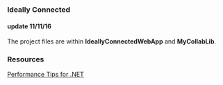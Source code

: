 ### Ideally Connected

#### update 11/11/16
The project files are within **IdeallyConnectedWebApp** and **MyCollabLib**. 

### Resources
[Performance Tips for .NET](https://msdn.microsoft.com/en-us/library/ms973839.aspx)
